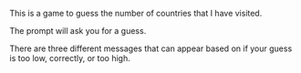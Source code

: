 This is a game to guess the number of countries that I have visited.

The prompt will ask you for a guess.

There are three different messages that can appear based on if your guess is too low, correctly, or too high.
